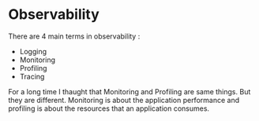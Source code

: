 # Observability

There are 4 main terms in observability : 
* Logging
* Monitoring
* Profiling
* Tracing 

For a long time I thaught that Monitoring and Profiling are same things. But they are different. Monitoring is about the application performance and profiling is about the resources that an application consumes.